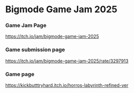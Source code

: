 # Bigmode Game Jam 2025

### Game Jam Page
https://itch.io/jam/bigmode-game-jam-2025


### Game submission page
https://itch.io/jam/bigmode-game-jam-2025/rate/3297913


### Game page
https://kickbutttryhard.itch.io/horros-labyrinth-refined-ver
